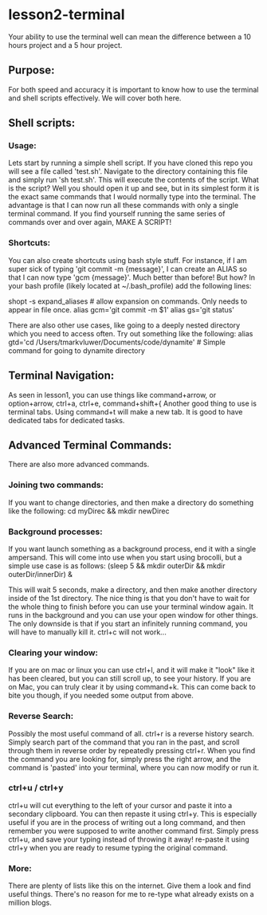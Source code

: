# lesson2-terminal
Your ability to use the terminal well can mean the difference between a 10 hours project and a 5 hour project.

## Purpose:
For both speed and accuracy it is important to know how to use the terminal and shell scripts effectively. We will cover both here.

## Shell scripts:
### Usage:
Lets start by running a simple shell script. If you have cloned this repo you will see a file called 'test.sh'. Navigate to the directory containing this file and simply run 'sh test.sh'. This will execute the contents of the script. What is the script? Well you should open it up and see, but in its simplest form it is the exact same commands that I would normally type into the terminal. The advantage is that I can now run all these commands with only a single terminal command. If you find yourself running the same series of commands over and over again, MAKE A SCRIPT!
### Shortcuts:
You can also create shortcuts using bash style stuff. For instance, if I am super sick of typing 'git commit -m {message}', I can create an ALIAS so that I can now type 'gcm {message}'. Much better than before! But how? In your bash profile (likely located at ~/.bash_profile) add the following lines: 

shopt -s expand_aliases # allow expansion on commands. Only needs to appear in file once.
alias gcm='git commit -m $1'
alias gs='git status'

There are also other use cases, like going to a deeply nested directory which you need to access often. Try out something like the following:
alias gtd='cd /Users/tmarkvluwer/Documents/code/dynamite' # Simple command for going to dynamite directory
## Terminal Navigation:
As seen in lesson1, you can use things like command+arrow, or option+arrow, ctrl+a, ctrl+e, command+shift+{
Another good thing to use is terminal tabs. Using command+t will make a new tab. It is good to have dedicated tabs for dedicated tasks.

## Advanced Terminal Commands:
There are also more advanced commands.

### Joining two commands:
If you want to change directories, and then make a directory do something like the following:
cd myDirec && mkdir newDirec

### Background processes:
If you want launch something as a background process, end it with a single ampersand. This will come into use when you start using brocolli, but a simple use case is as follows:
(sleep 5 && mkdir outerDir && mkdir outerDir/innerDir) &

This will wait 5 seconds, make a directory, and then make another directory inside of the 1st directory. The nice thing is that you don't have to wait for the whole thing to finish before you can use your terminal window again. It runs in the background and you can use your open window for other things. The only downside is that if you start an infinitely running command, you will have to manually kill it. ctrl+c will not work...

### Clearing your window:
If you are on mac or linux you can use ctrl+l, and it will make it "look" like it has been cleared, but you can still scroll up, to see your history. If you are on Mac, you can truly clear it by using command+k. This can come back to bite you though, if you needed some output from above.

### Reverse Search:
Possibly the most useful command of all. ctrl+r is a reverse history search. Simply search part of the command that you ran in the past, and scroll through them in reverse order by repeatedly pressing ctrl+r. When you find the command you are looking for, simply press the right arrow, and the command is 'pasted' into your terminal, where you can now modify or run it.

### ctrl+u / ctrl+y
ctrl+u will cut everything to the left of your cursor and paste it into a secondary clipboard. You can then repaste it using ctrl+y. This is especially useful if you are in the process of writing out a long command, and then remember you were supposed to write another command first. Simply press ctrl+u, and save your typing instead of throwing it away! re-paste it using ctrl+y when you are ready to resume typing the original command.

### More:
There are plenty of lists like this on the internet. Give them a look and find useful things. There's no reason for me to re-type what already exists on a million blogs.
